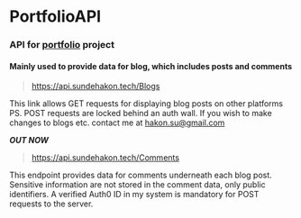 # PortfolioAPI

### API for [portfolio](https://sundehakon.tech/) project

#### Mainly used to provide data for blog, which includes posts and comments

> https://api.sundehakon.tech/Blogs

This link allows GET requests for displaying blog posts on other platforms
PS. POST requests are locked behind an auth wall. If you wish to make changes to blogs etc. contact me at hakon.su@gmail.com

***OUT NOW***
> https://api.sundehakon.tech/Comments

This endpoint provides data for comments underneath each blog post. Sensitive information are not stored in the comment data, only public identifiers. A verified Auth0 ID in my system is mandatory for POST requests to the server. 
